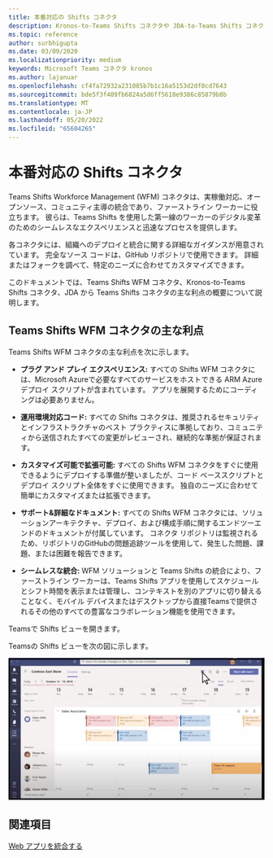 ```yaml
---
title: 本番対応の Shifts コネクタ
description: Kronos-to-Teams Shifts コネクタや JDA-to-Teams Shifts コネクタなど、Teamsに Workforce Management Shifts コネクタを使用する利点について説明します
ms.topic: reference
author: surbhigupta
ms.date: 03/09/2020
ms.localizationpriority: medium
keywords: Microsoft Teams コネクタ kronos
ms.author: lajanuar
ms.openlocfilehash: cf4fa72932a231085b7b1c16a5153d2df0cd7643
ms.sourcegitcommit: bde5f3f409fb6824a5d6ff5618e9386c85879b8b
ms.translationtype: MT
ms.contentlocale: ja-JP
ms.lasthandoff: 05/20/2022
ms.locfileid: "65604265"
---
```

# <a name="production-ready-shifts-connectors"></a>本番対応の Shifts コネクタ  

Teams Shifts Workforce Management (WFM) コネクタは、実稼働対応、オープンソース、コミュニティ主導の統合であり、ファーストライン ワーカーに役立ちます。 彼らは、Teams Shifts を使用した第一線のワーカーのデジタル変革のためのシームレスなエクスペリエンスと迅速なプロセスを提供します。

各コネクタには、組織へのデプロイと統合に関する詳細なガイダンスが用意されています。 完全なソース コードは、GitHub リポジトリで使用できます。 詳細またはフォークを調べて、特定のニーズに合わせてカスタマイズできます。

このドキュメントでは、Teams Shifts WFM コネクタ、Kronos-to-Teams Shifts コネクタ、JDA から Teams Shifts コネクタの主な利点の概要について説明します。

## <a name="key-benefits-of-teams-shifts-wfm-connectors"></a>Teams Shifts WFM コネクタの主な利点

Teams Shifts WFM コネクタの主な利点を次に示します。

* **プラグ アンド プレイ エクスペリエンス:** すべての Shifts WFM コネクタには、Microsoft Azureで必要なすべてのサービスをホストできる ARM Azure デプロイ スクリプトが含まれています。 アプリを展開するためにコーディングは必要ありません。

* **運用環境対応コード:** すべての Shifts コネクタは、推奨されるセキュリティとインフラストラクチャのベスト プラクティスに準拠しており、コミュニティから送信されたすべての変更がレビューされ、継続的な準拠が保証されます。

* **カスタマイズ可能で拡張可能:** すべての Shifts WFM コネクタをすぐに使用できるようにデプロイする準備が整いましたが、コード ベーススクリプトとデプロイ スクリプト全体をすぐに使用できます。 独自のニーズに合わせて簡単にカスタマイズまたは拡張できます。

* **サポート&詳細なドキュメント:** すべての Shifts WFM コネクタには、ソリューションアーキテクチャ、デプロイ、および構成手順に関するエンドツーエンドのドキュメントが付属しています。 コネクタ リポジトリは監視されるため、リポジトリのGitHubの問題追跡ツールを使用して、発生した問題、課題、または困難を報告できます。

* **シームレスな統合:** WFM ソリューションと Teams Shifts の統合により、ファーストライン ワーカーは、Teams Shifts アプリを使用してスケジュールとシフト時間を表示または管理し、コンテキストを別のアプリに切り替えることなく、モバイル デバイスまたはデスクトップから直接Teamsで提供されるその他のすべての豊富なコラボレーション機能を使用できます。  

Teamsで Shifts ビューを開きます。

Teamsの Shifts ビューを次の図に示します。

![Teamsでシフトを開く](../assets/images/teams-open-shifts-view.png)

## <a name="see-also"></a>関連項目

[Web アプリを統合する](~/samples/integrate-web-apps-overview.md)
